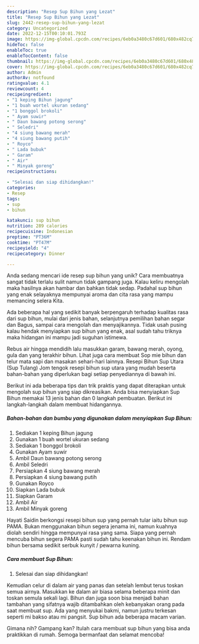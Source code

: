 ```yaml
---
description: "Resep Sup Bihun yang Lezat"
title: "Resep Sup Bihun yang Lezat"
slug: 2442-resep-sup-bihun-yang-lezat
category: Uncategorized
date: 2022-12-15T00:10:01.793Z
image: https://img-global.cpcdn.com/recipes/6eb0a3480c67d601/680x482cq70/sup-bihun-foto-resep-utama.jpg
hideToc: false
enableToc: true
enableTocContent: false
thumbnail: https://img-global.cpcdn.com/recipes/6eb0a3480c67d601/680x482cq70/sup-bihun-foto-resep-utama.jpg
cover: https://img-global.cpcdn.com/recipes/6eb0a3480c67d601/680x482cq70/sup-bihun-foto-resep-utama.jpg
author: Admin
authorAv: notfound
ratingvalue: 4.1
reviewcount: 4
recipeingredient:
- "1 keping Bihun jagung"
- "1 buah wortel ukuran sedang"
- "1 bonggol brokoli"
- " Ayam suwir"
- " Daun bawang potong serong"
- " Seledri"
- "4 siung bawang merah"
- "4 siung bawang putih"
- " Royco"
- " Lada bubuk"
- " Garam"
- " Air"
- " Minyak goreng"
recipeinstructions:

- "Selesai dan siap dihidangkan!"
categories:
- Resep
tags:
- sup
- bihun

katakunci: sup bihun 
nutrition: 289 calories
recipecuisine: Indonesian
preptime: "PT36M"
cooktime: "PT47M"
recipeyield: "4"
recipecategory: Dinner

---
```





Anda sedang mencari ide resep sup bihun yang unik? Cara membuatnya sangat tidak terlalu sulit namun tidak gampang juga. Kalau keliru mengolah maka hasilnya akan hambar dan bahkan tidak sedap. Padahal sup bihun yang enak selayaknya mempunyai aroma dan cita rasa yang mampu memancing selera Kita.





Ada beberapa hal yang sedikit banyak berpengaruh terhadap kualitas rasa dari sup bihun, mulai dari jenis bahan, selanjutnya pemilihan bahan segar dan Bagus, sampai cara mengolah dan menyajikannya. Tidak usah pusing kalau hendak menyiapkan sup bihun yang enak,      asal sudah tahu triknya maka hidangan ini mampu jadi suguhan istimewa.














Rebus air hingga mendidih lalu masukkan garam, bawang merah, oyong, gula dan yang terakhir bihun. Lihat juga cara membuat Sop mie bihun dan telur mata sapi dan masakan sehari-hari lainnya. Resepi Bihun Sup Utara (Sup Tulang) Jom tengok resepi bihun sup utara yang mudah beserta bahan-bahan yang diperlukan bagi setiap penyediannya di bawah ini.






Berikut ini ada beberapa tips dan trik praktis yang dapat diterapkan untuk mengolah sup bihun yang siap dikreasikan. Anda bisa menyiapkan Sup Bihun memakai 13 jenis bahan dan 0 langkah pembuatan. Berikut ini langkah-langkah dalam membuat hidangannya.

<!--inarticleads1-->

##### Bahan-bahan dan bumbu yang digunakan dalam menyiapkan Sup Bihun:

1. Sediakan 1 keping Bihun jagung
1. Gunakan 1 buah wortel ukuran sedang
1. Sediakan 1 bonggol brokoli
1. Gunakan  Ayam suwir
1. Ambil  Daun bawang potong serong
1. Ambil  Seledri
1. Persiapkan 4 siung bawang merah
1. Persiapkan 4 siung bawang putih
1. Gunakan  Royco
1. Siapkan  Lada bubuk
1. Siapkan  Garam
1. Ambil  Air
1. Ambil  Minyak goreng


Hayati Saidin berkongsi resepi bihun sup yang pernah tular iaitu bihun sup PAMA. Bukan menggunakan bihun segera jenama ini, namun kuahnya diolah sendiri hingga mempunyai rasa yang sama. Siapa yang pernah mencuba bihun segera PAMA pasti sudah tahu keenakan bihun ini. Rendam bihun bersama sedikit serbuk kunyit / pewarna kuning. 

<!--inarticleads2-->

##### Cara membuat Sup Bihun:


1. Selesai dan siap dihidangkan!

Kemudian celur di dalam air yang panas dan setelah lembut terus toskan semua airnya. Masukkan ke dalam air biasa selama beberapa minit dan toskan semula sekali lagi. Bihun dan juga soon bisa menjadi bahan tambahan yang sifatnya wajib ditambahkan oleh kebanyakan orang pada saat membuat sup. Ada yang menyukai bakmi, namun justru terkesan seperti mi bakso atau mi pangsit. Sup bihun ada beberapa macam varian. 

Gimana nih? Gampang kan? Itulah cara membuat sup bihun yang bisa anda praktikkan di rumah. Semoga bermanfaat dan selamat mencoba!

